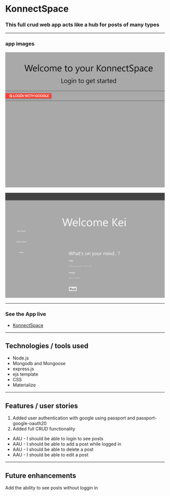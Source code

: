 # KonnectSpace

### This full crud web app acts like a hub for posts of many types

---

### app images

![login page](/public/img/Login%20page.png)

![dashboard](/public/img/dashboard%20view.png)

---

### See the App live

- [KonnectSpace](https://konnect-space.herokuapp.com/)

---

## Technologies / tools used

 - Node.js
 - Mongodb and Mongoose
 - express.js
 - ejs template
 - CSS
 - Materialize

---

## Features / user stories

1. Added user authentication with google using passport and passport-google-oauth20
2. Added full CRUD functionality

- AAU - I should be able to login to see posts
- AAU - I should be able to add a post while logged in
- AAU - I should be able to delete a post
- AAU - I should be able to edit a post

---

## Future enhancements

Add the ability to see posts without loggin in





